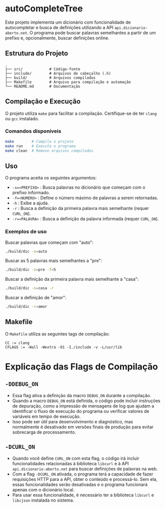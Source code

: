 # autoCompleteTree

Este projeto implementa um dicionário com funcionalidade de autocompletar e busca de definições utilizando a API `api.dicionario-aberto.net`. O programa pode buscar palavras semelhantes a partir de um prefixo e, opcionalmente, buscar definições online.

## Estrutura do Projeto

```
.
├── src/            # Código-fonte
├── include/        # Arquivos de cabeçalho (.h)
├── build/          # Arquivos compilados
├── Makefile        # Arquivo para compilação e automação
└── README.md       # Documentação
```

## Compilação e Execução

O projeto utiliza `make` para facilitar a compilação. Certifique-se de ter `clang` ou `gcc` instalado.

### Comandos disponíveis
```sh
make        # Compila o projeto
make run    # Executa o programa
make clean  # Remove arquivos compilados
```

## Uso

O programa aceita os seguintes argumentos:

- `-s=<PREFIXO>` : Busca palavras no dicionário que começam com o prefixo informado.
- `-f=<NUMERO>` : Define o número máximo de palavras a serem retornadas.
- `-h` : Exibe a ajuda.
- `-r` : Busca a definição da primeira palavra mais semelhante (requer `CURL_ON`).
- `-r=<PALAVRA>` : Busca a definição da palavra informada (requer `CURL_ON`).

### Exemplos de uso

Buscar palavras que começam com "auto":
```sh
./build/dic -s=auto
```

Buscar as 5 palavras mais semelhantes a "pre":
```sh
./build/dic -s=pre -f=5
```

Buscar a definição da primeira palavra mais semelhante a "casa":
```sh
./build/dic -s=casa -r
```

Buscar a definição de "amor":
```sh
./build/dic -r=amor
```

## Makefile

O `Makefile` utiliza as seguintes tags de compilação:

```make
CC := clang
CFLAGS := -Wall -Wextra -O1 -I./include -v -L/usr/lib 
```
# Explicação das Flags de Compilação

## `-DDEBUG_ON`
- Essa flag ativa a definição da macro `DEBUG_ON` durante a compilação.
- Quando a macro `DEBUG_ON` está definida, o código pode incluir instruções de depuração, como a impressão de mensagens de log que ajudam a identificar o fluxo de execução do programa ou verificar valores de variáveis em tempo de execução.
- Isso pode ser útil para desenvolvimento e diagnóstico, mas normalmente é desativado em versões finais de produção para evitar sobrecarga de processamento.

## `-DCURL_ON`
- Quando você define `CURL_ON` com esta flag, o código irá incluir funcionalidades relacionadas à biblioteca `libcurl` e à API `api.dicionario-aberto.net` para buscar definições de palavras na web.
- Com a flag `-DCURL_ON` ativada, o programa terá a capacidade de fazer requisições HTTP para a API, obter o conteúdo e processá-lo. Sem ela, essas funcionalidades serão desativadas e o programa funcionará apenas com o dicionário local.
- Para usar essa funcionalidade, é necessário ter a biblioteca `libcurl` e `libcjson` instalada no sistema.
